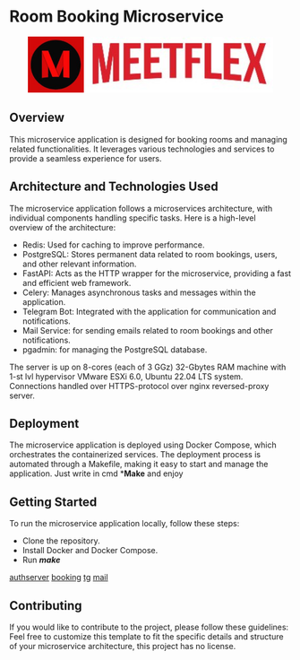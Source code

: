 # Room Booking Microservice
<p align="center">
  <img src="misc/logo.jpg" style="width: 100px; height: 100px;" alt="logo">
  <img src="misc/name.jpg" style="height: 100px;" alt="name">
</p>

## Overview
This microservice application is designed for booking rooms and managing related functionalities. It leverages various technologies and services to provide a seamless experience for users.

## Architecture and Technologies Used
The microservice application follows a microservices architecture, with individual components handling specific tasks. Here is a high-level overview of the architecture:
- Redis: Used for caching to improve performance.
- PostgreSQL: Stores permanent data related to room bookings, users, and other relevant information.
- FastAPI: Acts as the HTTP wrapper for the microservice, providing a fast and efficient web framework.
- Celery: Manages asynchronous tasks and messages within the application.
- Telegram Bot: Integrated with the application for communication and notifications.
- Mail Service: for sending emails related to room bookings and other notifications.
- pgadmin: for managing the PostgreSQL database.

The server is up on 8-cores (each of 3 GGz) 32-Gbytes RAM machine with 1-st lvl hypervisor VMware ESXi 6.0, Ubuntu 22.04 LTS system. Connections handled over HTTPS-protocol over nginx reversed-proxy server. 

## Deployment
The microservice application is deployed using Docker Compose, which orchestrates the containerized services. The deployment process is automated through a Makefile, making it easy to start and manage the application.
Just write in cmd ***Make** and enjoy

## Getting Started
To run the microservice application locally, follow these steps:
- Clone the repository.
- Install Docker and Docker Compose.
- Run ***make***

[authserver](https://auth.bytecode.su/docs)
[booking](https://docs.bytecode.su/docs)
[tg](https://tg.bytecode.su/docs)
[mail](https://mail.bytecode.su/docs)

## Contributing
If you would like to contribute to the project, please follow these guidelines:
Feel free to customize this template to fit the specific details and structure of your microservice architecture, this project has no license.
